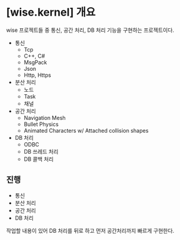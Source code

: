 # [wise.kernel] 개요 

wise 프로젝트들 중 통신, 공간 처리, DB 처리 기능을 구현하는 프로젝트이다.

- 통신 
  - Tcp 
  - C++, C# 
  - MsgPack
  - Json 
  - Http, Https 
- 분산 처리 
  - 노드 
  - Task 
  - 채널 
- 공간 처리 
  - Navigation Mesh 
  - Bullet Physics 
  - Animated Characters w/ Attached collision shapes
- DB 처리 
  - ODBC 
  - DB 쓰레드 처리 
  - DB 콜백 처리 



## 진행 

- 통신 
- 분산 처리 
- 공간 처리 
- DB 처리 



작업할 내용이 있어 DB 처리를 뒤로 하고 먼저 공간처리까지 빠르게 구현한다. 










